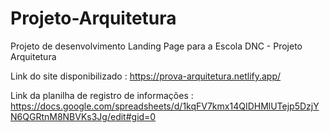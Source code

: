 # Projeto-Arquitetura
Projeto de desenvolvimento Landing Page para a Escola DNC - Projeto Arquitetura 

Link do site disponibilizado : https://prova-arquitetura.netlify.app/


Link da planilha de registro de informações : https://docs.google.com/spreadsheets/d/1kqFV7kmx14QIDHMlUTejp5DzjYN6QGRtnM8NBVKs3Jg/edit#gid=0
